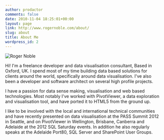 ```yaml
---
author: prodactor
comments: false
date: 2010-11-04 18:25:01+00:00
layout: page
link: http://www.rogernoble.com/about/
slug: about
title: About Me
wordpress_id: 2
---
```


![Roger Noble](http://www.rogernoble.com/wp-content/uploads/2010/11/RogerNoble4_small-300x224.jpg)


Hi! I'm a freelance developer and data visualisation consultant, Based in Oxford, UK. I spend most of my time building data based solutions for clients around the world, specifically around data visualisation. I've also been a developer and software architect on several high profile projects.



I have a passion for data sense making, visualisation and web based technologies. Most notably I've worked with PivotViewer, a data exploration and visualisation tool, and have ported it to HTML5 from the ground up.



I like to be involved with the local and international technical communities and have recently presented on data visualisation at the PASS Summit 2012 in Seattle, and on PivotViewer in Wellington, Brisbane, Canberra and Adelaide at the 2012 SQL Saturday events. In addition he also regularly speaks at the Adelaide Port80, SQL Server and SharePoint User Groups.
